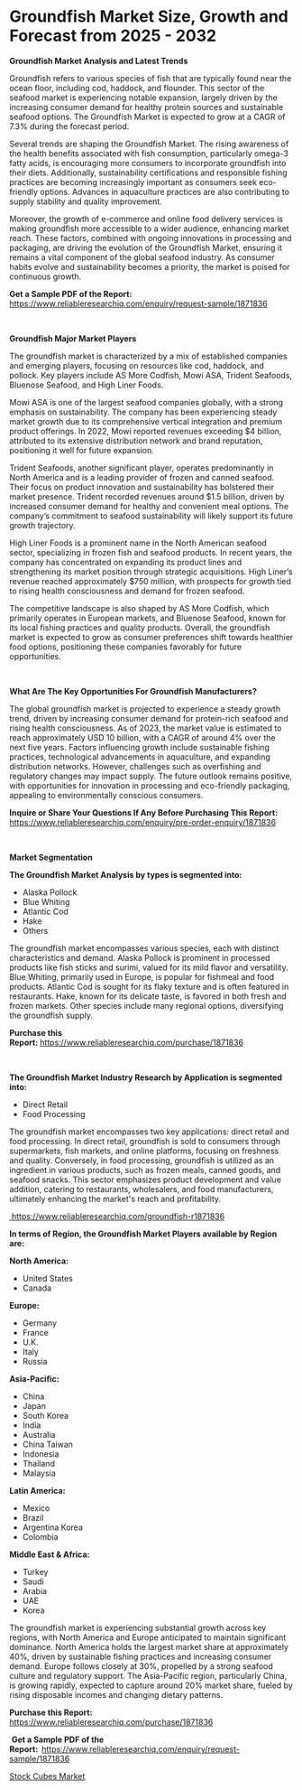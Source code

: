 <p><h1>Groundfish Market Size, Growth and Forecast from 2025 - 2032</h1></p><p><strong>Groundfish Market Analysis and Latest Trends</strong></p>
<p><p>Groundfish refers to various species of fish that are typically found near the ocean floor, including cod, haddock, and flounder. This sector of the seafood market is experiencing notable expansion, largely driven by the increasing consumer demand for healthy protein sources and sustainable seafood options. The Groundfish Market is expected to grow at a CAGR of 7.3% during the forecast period.</p><p>Several trends are shaping the Groundfish Market. The rising awareness of the health benefits associated with fish consumption, particularly omega-3 fatty acids, is encouraging more consumers to incorporate groundfish into their diets. Additionally, sustainability certifications and responsible fishing practices are becoming increasingly important as consumers seek eco-friendly options. Advances in aquaculture practices are also contributing to supply stability and quality improvement.</p><p>Moreover, the growth of e-commerce and online food delivery services is making groundfish more accessible to a wider audience, enhancing market reach. These factors, combined with ongoing innovations in processing and packaging, are driving the evolution of the Groundfish Market, ensuring it remains a vital component of the global seafood industry. As consumer habits evolve and sustainability becomes a priority, the market is poised for continuous growth.</p></p>
<p><strong>Get a Sample PDF of the Report:&nbsp;</strong> <a href="https://www.reliableresearchiq.com/enquiry/request-sample/1871836?utm_campaign=2101&utm_medium=2&utm_source=Github&utm_content=ia&utm_term=14022025&utm_id=groundfish">https://www.reliableresearchiq.com/enquiry/request-sample/1871836</a></p>
<p>&nbsp;</p>
<p><strong>Groundfish Major Market Players</strong></p>
<p><p>The groundfish market is characterized by a mix of established companies and emerging players, focusing on resources like cod, haddock, and pollock. Key players include AS More Codfish, Mowi ASA, Trident Seafoods, Bluenose Seafood, and High Liner Foods.</p><p>Mowi ASA is one of the largest seafood companies globally, with a strong emphasis on sustainability. The company has been experiencing steady market growth due to its comprehensive vertical integration and premium product offerings. In 2022, Mowi reported revenues exceeding $4 billion, attributed to its extensive distribution network and brand reputation, positioning it well for future expansion.</p><p>Trident Seafoods, another significant player, operates predominantly in North America and is a leading provider of frozen and canned seafood. Their focus on product innovation and sustainability has bolstered their market presence. Trident recorded revenues around $1.5 billion, driven by increased consumer demand for healthy and convenient meal options. The company’s commitment to seafood sustainability will likely support its future growth trajectory.</p><p>High Liner Foods is a prominent name in the North American seafood sector, specializing in frozen fish and seafood products. In recent years, the company has concentrated on expanding its product lines and strengthening its market position through strategic acquisitions. High Liner’s revenue reached approximately $750 million, with prospects for growth tied to rising health consciousness and demand for frozen seafood.</p><p>The competitive landscape is also shaped by AS More Codfish, which primarily operates in European markets, and Bluenose Seafood, known for its local fishing practices and quality products. Overall, the groundfish market is expected to grow as consumer preferences shift towards healthier food options, positioning these companies favorably for future opportunities.</p></p>
<p>&nbsp;</p>
<p><strong>What Are The Key Opportunities For Groundfish Manufacturers?</strong></p>
<p><p>The global groundfish market is projected to experience a steady growth trend, driven by increasing consumer demand for protein-rich seafood and rising health consciousness. As of 2023, the market value is estimated to reach approximately USD 10 billion, with a CAGR of around 4% over the next five years. Factors influencing growth include sustainable fishing practices, technological advancements in aquaculture, and expanding distribution networks. However, challenges such as overfishing and regulatory changes may impact supply. The future outlook remains positive, with opportunities for innovation in processing and eco-friendly packaging, appealing to environmentally conscious consumers.</p></p>
<p><strong>Inquire or Share Your Questions If Any Before Purchasing This Report:</strong> <a href="https://www.reliableresearchiq.com/enquiry/pre-order-enquiry/1871836?utm_campaign=2101&utm_medium=2&utm_source=Github&utm_content=ia&utm_term=14022025&utm_id=groundfish">https://www.reliableresearchiq.com/enquiry/pre-order-enquiry/1871836</a></p>
<p>&nbsp;</p>
<p><strong>Market Segmentation</strong></p>
<p><strong>The Groundfish Market Analysis by types is segmented into:</strong></p>
<p><ul><li>Alaska Pollock</li><li>Blue Whiting</li><li>Atlantic Cod</li><li>Hake</li><li>Others</li></ul></p>
<p><p>The groundfish market encompasses various species, each with distinct characteristics and demand. Alaska Pollock is prominent in processed products like fish sticks and surimi, valued for its mild flavor and versatility. Blue Whiting, primarily used in Europe, is popular for fishmeal and food products. Atlantic Cod is sought for its flaky texture and is often featured in restaurants. Hake, known for its delicate taste, is favored in both fresh and frozen markets. Other species include many regional options, diversifying the groundfish supply.</p></p>
<p><strong>Purchase this Report:&nbsp;</strong><a href="https://www.reliableresearchiq.com/purchase/1871836?utm_campaign=2101&utm_medium=2&utm_source=Github&utm_content=ia&utm_term=14022025&utm_id=groundfish">https://www.reliableresearchiq.com/purchase/1871836</a></p>
<p>&nbsp;</p>
<p><strong>The Groundfish Market Industry Research by Application is segmented into:</strong></p>
<p><ul><li>Direct Retail</li><li>Food Processing</li></ul></p>
<p><p>The groundfish market encompasses two key applications: direct retail and food processing. In direct retail, groundfish is sold to consumers through supermarkets, fish markets, and online platforms, focusing on freshness and quality. Conversely, in food processing, groundfish is utilized as an ingredient in various products, such as frozen meals, canned goods, and seafood snacks. This sector emphasizes product development and value addition, catering to restaurants, wholesalers, and food manufacturers, ultimately enhancing the market's reach and profitability.</p></p>
<p><a href="https://www.reliableresearchiq.com/groundfish-r1871836?utm_campaign=2101&utm_medium=2&utm_source=Github&utm_content=ia&utm_term=14022025&utm_id=groundfish">&nbsp;https://www.reliableresearchiq.com/groundfish-r1871836</a></p>
<p><strong>In terms of Region, the Groundfish Market Players available by Region are:</strong></p>
<p>
    <p> <strong> North America: </strong>
        <ul>
            <li>United States</li>
            <li>Canada</li>
        </ul>
        </p> 
    <p> <strong> Europe: </strong>
        <ul>
            <li>Germany</li>
            <li>France</li>
            <li>U.K.</li>
            <li>Italy</li>
            <li>Russia</li>
        </ul>
        </p> 
    <p> <strong> Asia-Pacific: </strong>
        <ul>
            <li>China</li>
            <li>Japan</li>
            <li>South Korea</li>
            <li>India</li>
            <li>Australia</li>
            <li>China Taiwan</li>
            <li>Indonesia</li>
            <li>Thailand</li>
            <li>Malaysia</li>
        </ul>
        </p> 
    <p> <strong> Latin America: </strong>
        <ul>
            <li>Mexico</li>
            <li>Brazil</li>
            <li>Argentina Korea</li>
            <li>Colombia</li>
        </ul>
        </p> 
    <p> <strong> Middle East & Africa: </strong>
        <ul>
            <li>Turkey</li>
            <li>Saudi</li>
            <li>Arabia</li>
            <li>UAE</li>
            <li>Korea</li>
        </ul>
    </p>
    </p>
<p><p>The groundfish market is experiencing substantial growth across key regions, with North America and Europe anticipated to maintain significant dominance. North America holds the largest market share at approximately 40%, driven by sustainable fishing practices and increasing consumer demand. Europe follows closely at 30%, propelled by a strong seafood culture and regulatory support. The Asia-Pacific region, particularly China, is growing rapidly, expected to capture around 20% market share, fueled by rising disposable incomes and changing dietary patterns.</p></p>
<p><strong>Purchase this Report: </strong><a href="https://www.reliableresearchiq.com/purchase/1871836?utm_campaign=2101&utm_medium=2&utm_source=Github&utm_content=ia&utm_term=14022025&utm_id=groundfish">https://www.reliableresearchiq.com/purchase/1871836</a></p>
<p>&nbsp;<strong>Get a Sample PDF of the Report:&nbsp;&nbsp;</strong><a href="https://www.reliableresearchiq.com/enquiry/request-sample/1871836?utm_campaign=2101&utm_medium=2&utm_source=Github&utm_content=ia&utm_term=14022025&utm_id=groundfish">https://www.reliableresearchiq.com/enquiry/request-sample/1871836</a></p>
<p><strong></strong></p>
<p><p><a href="https://github.com/SanjidaMahmud54/Market-Research-Report-List-1/blob/main/stock-cubes-market.md?utm_campaign=2101&utm_medium=2&utm_source=Github&utm_content=ia&utm_term=14022025&utm_id=groundfish">Stock Cubes Market</a></p></p>